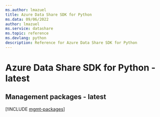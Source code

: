 ```yaml
---
ms.author: lmazuel
title: Azure Data Share SDK for Python
ms.data: 09/06/2022
author: lmazuel
ms.service: datashare
ms.topic: reference
ms.devlang: python
description: Reference for Azure Data Share SDK for Python
---
```

# Azure Data Share SDK for Python - latest

## Management packages - latest
[!INCLUDE [mgmt-packages](data-share-mgmt-index.md)]
